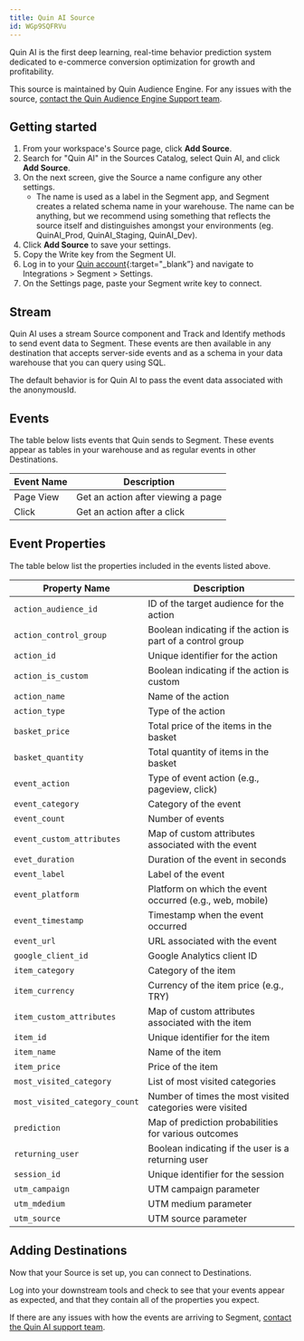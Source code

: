 ```yaml
---
title: Quin AI Source
id: WGp9SQFRVu
---
```


Quin AI is the first deep learning, real-time behavior prediction system dedicated to e-commerce conversion optimization for growth and profitability.

This source is maintained by Quin Audience Engine. For any issues with the source, [contact the Quin Audience Engine Support team](mailto:hello@quinengine.com).

## Getting started

1. From your workspace's Source page, click **Add Source**.
2. Search for "Quin AI" in the Sources Catalog, select Quin AI, and click **Add Source**.
3. On the next screen, give the Source a name configure any other settings.
   - The name is used as a label in the Segment app, and Segment creates a related schema name in your warehouse. The name can be anything, but we recommend using something that reflects the source itself and distinguishes amongst your environments (eg. QuinAI_Prod, QuinAI_Staging, QuinAI_Dev).
4. Click **Add Source** to save your settings.
5. Copy the Write key from the Segment UI.
6. Log in to your [Quin account](https://portal.quinengine.com/){:target="_blank”} and navigate to Integrations > Segment > Settings.
7. On the Settings page, paste your Segment write key to connect.

## Stream

Quin AI uses a stream Source component and Track and Identify methods to send event data to Segment. These events are then available in any destination that accepts server-side events and as a schema in your data warehouse that you can query using SQL.

The default behavior is for Quin AI to pass the event data associated with the anonymousId.

## Events

The table below lists events that Quin sends to Segment. These events appear as tables in your warehouse and as regular events in other Destinations.

| Event Name | Description                        |
|------------|------------------------------------|
| Page View  | Get an action after viewing a page |
| Click      | Get an action after a click        |  


## Event Properties

The table below list the properties included in the events listed above.

| Property Name                 | Description                                                 |
|-------------------------------|-------------------------------------------------------------|
| `action_audience_id`          | ID of the target audience for the action                    |
| `action_control_group`        | Boolean indicating if the action is part of a control group |
| `action_id`                   | Unique identifier for the action                            |
| `action_is_custom`            | Boolean indicating if the action is custom                  |
| `action_name`                 | Name of the action                                          |                          
| `action_type`                 | Type of the action                                          |                         
| `basket_price`                | Total price of the items in the basket                      |                         
| `basket_quantity`             | Total quantity of items in the basket                       |                         
| `event_action`                | Type of event action (e.g., pageview, click)                |                       
| `event_category`              | Category of the event                                       |                                                          
| `event_count`                 | Number of events                                            |                        
| `event_custom_attributes`     | Map of custom attributes associated with the event          |                         
| `evet_duration`               | Duration of the event in seconds                            |                        
| `event_label`                 | Label of the event                                          |                        
| `event_platform`              | Platform on which the event occurred (e.g., web, mobile)    |                        
| `event_timestamp`             | Timestamp when the event occurred                           |                       
| `event_url`                   | URL associated with the event                               |                      
| `google_client_id`            | Google Analytics client ID                                  |                        
| `item_category`               | Category of the item                                        |                                                             
| `item_currency`               | Currency of the item price (e.g., TRY)                      |                                                             
| `item_custom_attributes`      | Map of custom attributes associated with the item           |                                                             
| `item_id`                     | Unique identifier for the item                              |                                                             
| `item_name`                   | Name of the item                                            |                                                             
| `item_price`                  | Price of the item                                           |                                                             
| `most_visited_category`       | List of most visited categories                             |                                                             
| `most_visited_category_count` | Number of times the most visited categories were visited    |                                                             
| `prediction`                  | Map of prediction probabilities for various outcomes        |
| `returning_user`              | Boolean indicating if the user is a returning user          |                                                             
| `session_id`                  | Unique identifier for the session                           |                                                             
| `utm_campaign`                | UTM campaign parameter                                      |                                                             
| `utm_mdedium`                 | UTM medium parameter                                        |                                                             
| `utm_source`                  | UTM source parameter                                        |                                                                              


## Adding Destinations

Now that your Source is set up, you can connect to Destinations.

Log into your downstream tools and check to see that your events appear as expected, and that they contain all of the properties you expect.

If there are any issues with how the events are arriving to Segment, [contact the Quin AI support team](mailto:hello@quinengine.com).
